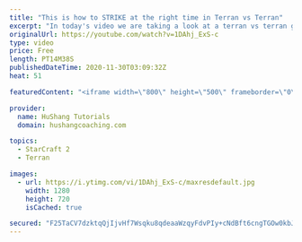 ```yaml
---
title: "This is how to STRIKE at the right time in Terran vs Terran"
excerpt: "In today's video we are taking a look at a terran vs terran game I played that showcases some patience and how I like to calculate when it's the correct time to attack!  Coaching -------------------------------------------------------------------------- Website: https://www.hushangcoaching.com  Interested"
originalUrl: https://youtube.com/watch?v=1DAhj_ExS-c
type: video
price: Free
length: PT14M38S
publishedDateTime: 2020-11-30T03:09:32Z
heat: 51

featuredContent: "<iframe width=\"800\" height=\"500\" frameborder=\"0\" src=\"https://www.youtube.com/embed/1DAhj_ExS-c\" allow=\"accelerometer; autoplay; encrypted-media; gyroscope; picture-in-picture\" allowfullscreen></iframe>"

provider:
  name: HuShang Tutorials
  domain: hushangcoaching.com

topics:
  - StarCraft 2
  - Terran

images:
  - url: https://i.ytimg.com/vi/1DAhj_ExS-c/maxresdefault.jpg
    width: 1280
    height: 720
    isCached: true

secured: "F25TaCV7dzktqQjIjvHf7Wsqku8qdeaaWzqyFdvPIy+cNdBft6cngTGOw0kbJNoj3MBV/lMWeMzQiWSBgImj0K//iObFfj87rqMZ7KFRiHA2AQVKHHIOtNE1NUIHwqmjRFPdULJ7IxdRP0hFrBQGnq7umAGh162c5Hahidz/HZrNQWqznDqRElySif1kH+BIa6gaK7SsF08EVnKWbFEz3fzXSzMrBtpbxiYQ/ewUKN4xlAK8x1fcRzHqQGebVBnx5KBVNDvlEh+pZTRp84HdcSiew7wHJk3XltoJoFoNQcdUnOvCoxRnY/chaKyV2Ln0NBXOW2yFOohO+clFKqKsrUFA2stB7LVDkXYhhGliuy0ISMT0tnKbN9bFZhHwuPv/knGR+RPOTAq7Fh+HMWaFLdv1YQo3d8bSxefAM809rVs=;sSfnBMQHlF+vrR7hHX+6lw=="
---
```


